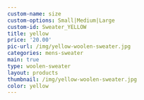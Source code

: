 ```yaml
---
custom-name: size
custom-options: Small|Medium|Large
custom-id: Sweater_YELLOW
title: yellow
price: '20.00'
pic-url: /img/yellow-woolen-sweater.jpg
categories: mens-sweater
main: true
type: woolen-sweater
layout: products
thumbnail: /img/yellow-woolen-sweater.jpg
color: yellow
---
```

